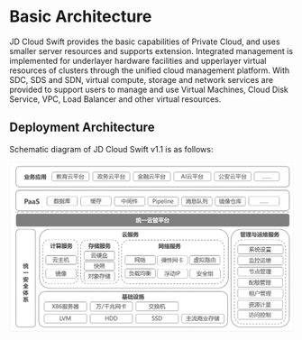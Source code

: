 # Basic Architecture

JD Cloud Swift provides the basic capabilities of Private Cloud, and uses smaller server resources and supports extension. Integrated management is implemented for underlayer hardware facilities and upperlayer virtual resources of clusters through the unified cloud management platform. With SDC, SDS and SDN, virtual compute, storage and network services are provided to support users to manage and use Virtual Machines, Cloud Disk Service, VPC, Load Balancer and other virtual resources.

## Deployment Architecture

Schematic diagram of JD Cloud Swift v1.1 is as follows:

![Basic-Infrastructure](../../../../image/JD-Cloud-Swift/Basic-Infrastructure.png)

